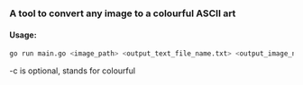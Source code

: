 ### A tool to convert any image to a colourful ASCII art

#### Usage:
```bash
go run main.go <image_path> <output_text_file_name.txt> <output_image_name.png> -c
```
-c is optional, stands for colourful 
